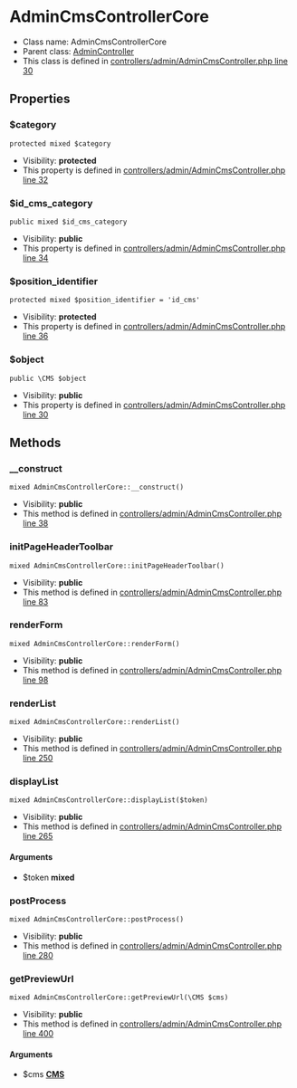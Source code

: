 AdminCmsControllerCore
===============






* Class name: AdminCmsControllerCore
* Parent class: [AdminController](AdminControllerCore)
* This class is defined in [controllers/admin/AdminCmsController.php line 30](https://github.com/PrestaShop/PrestaShop/blob/1.6.1.1/controllers/admin/AdminCmsController.php#L30)





Properties
----------


### $category

    protected mixed $category





* Visibility: **protected**
* This property is defined in [controllers/admin/AdminCmsController.php line 32](https://github.com/PrestaShop/PrestaShop/blob/1.6.1.1/controllers/admin/AdminCmsController.php#32)


### $id_cms_category

    public mixed $id_cms_category





* Visibility: **public**
* This property is defined in [controllers/admin/AdminCmsController.php line 34](https://github.com/PrestaShop/PrestaShop/blob/1.6.1.1/controllers/admin/AdminCmsController.php#34)


### $position_identifier

    protected mixed $position_identifier = 'id_cms'





* Visibility: **protected**
* This property is defined in [controllers/admin/AdminCmsController.php line 36](https://github.com/PrestaShop/PrestaShop/blob/1.6.1.1/controllers/admin/AdminCmsController.php#36)


### $object

    public \CMS $object





* Visibility: **public**
* This property is defined in [controllers/admin/AdminCmsController.php line 30](https://github.com/PrestaShop/PrestaShop/blob/1.6.1.1/controllers/admin/AdminCmsController.php#30)


Methods
-------


### __construct

    mixed AdminCmsControllerCore::__construct()





* Visibility: **public**
* This method is defined in [controllers/admin/AdminCmsController.php line 38](https://github.com/PrestaShop/PrestaShop/blob/1.6.1.1/controllers/admin/AdminCmsController.php#38)




### initPageHeaderToolbar

    mixed AdminCmsControllerCore::initPageHeaderToolbar()





* Visibility: **public**
* This method is defined in [controllers/admin/AdminCmsController.php line 83](https://github.com/PrestaShop/PrestaShop/blob/1.6.1.1/controllers/admin/AdminCmsController.php#83)




### renderForm

    mixed AdminCmsControllerCore::renderForm()





* Visibility: **public**
* This method is defined in [controllers/admin/AdminCmsController.php line 98](https://github.com/PrestaShop/PrestaShop/blob/1.6.1.1/controllers/admin/AdminCmsController.php#98)




### renderList

    mixed AdminCmsControllerCore::renderList()





* Visibility: **public**
* This method is defined in [controllers/admin/AdminCmsController.php line 250](https://github.com/PrestaShop/PrestaShop/blob/1.6.1.1/controllers/admin/AdminCmsController.php#250)




### displayList

    mixed AdminCmsControllerCore::displayList($token)





* Visibility: **public**
* This method is defined in [controllers/admin/AdminCmsController.php line 265](https://github.com/PrestaShop/PrestaShop/blob/1.6.1.1/controllers/admin/AdminCmsController.php#265)


#### Arguments
* $token **mixed**



### postProcess

    mixed AdminCmsControllerCore::postProcess()





* Visibility: **public**
* This method is defined in [controllers/admin/AdminCmsController.php line 280](https://github.com/PrestaShop/PrestaShop/blob/1.6.1.1/controllers/admin/AdminCmsController.php#280)




### getPreviewUrl

    mixed AdminCmsControllerCore::getPreviewUrl(\CMS $cms)





* Visibility: **public**
* This method is defined in [controllers/admin/AdminCmsController.php line 400](https://github.com/PrestaShop/PrestaShop/blob/1.6.1.1/controllers/admin/AdminCmsController.php#400)


#### Arguments
* $cms **[CMS](CMSCore)**


